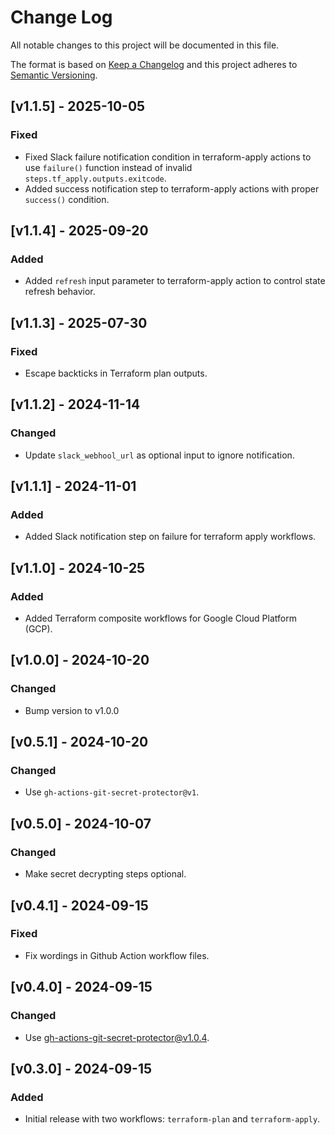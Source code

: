 # Change Log
All notable changes to this project will be documented in this file.

The format is based on [Keep a Changelog](http://keepachangelog.com/)
and this project adheres to [Semantic Versioning](http://semver.org/).

## [v1.1.5] - 2025-10-05

### Fixed

- Fixed Slack failure notification condition in terraform-apply actions to use `failure()` function instead of invalid `steps.tf_apply.outputs.exitcode`.
- Added success notification step to terraform-apply actions with proper `success()` condition.

## [v1.1.4] - 2025-09-20

### Added

- Added `refresh` input parameter to terraform-apply action to control state refresh behavior.

## [v1.1.3] - 2025-07-30

### Fixed

- Escape backticks in Terraform plan outputs.

## [v1.1.2] - 2024-11-14

### Changed

- Update `slack_webhool_url` as optional input to ignore notification.

## [v1.1.1] - 2024-11-01

### Added

- Added Slack notification step on failure for terraform apply workflows.

## [v1.1.0] - 2024-10-25

### Added

- Added Terraform composite workflows for Google Cloud Platform (GCP).

## [v1.0.0] - 2024-10-20

### Changed
- Bump version to v1.0.0

## [v0.5.1] - 2024-10-20

### Changed
- Use `gh-actions-git-secret-protector@v1`.

## [v0.5.0] - 2024-10-07

### Changed
- Make secret decrypting steps optional.

## [v0.4.1] - 2024-09-15

### Fixed
- Fix wordings in Github Action workflow files.

## [v0.4.0] - 2024-09-15

### Changed
-  Use gh-actions-git-secret-protector@v1.0.4.

## [v0.3.0] - 2024-09-15

### Added

- Initial release with two workflows: `terraform-plan` and `terraform-apply`.
